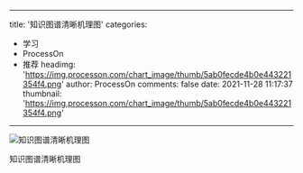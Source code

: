 
---
title: '知识图谱清晰机理图'
categories: 
 - 学习
 - ProcessOn
 - 推荐
headimg: 'https://img.processon.com/chart_image/thumb/5ab0fecde4b0e443221354f4.png'
author: ProcessOn
comments: false
date: 2021-11-28 11:17:37
thumbnail: 'https://img.processon.com/chart_image/thumb/5ab0fecde4b0e443221354f4.png'
---

<div>   
<img class="thumb" alt="知识图谱清晰机理图" src="https://img.processon.com/chart_image/thumb/5ab0fecde4b0e443221354f4.png" referrerpolicy="no-referrer">
<p>知识图谱清晰机理图</p>  
</div>
            